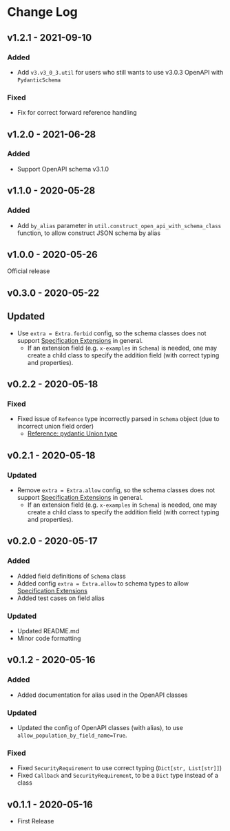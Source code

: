 # Change Log

## v1.2.1 - 2021-09-10

### Added
- Add `v3.v3_0_3.util` for users who still wants to use v3.0.3 OpenAPI with `PydanticSchema`

### Fixed
- Fix for correct forward reference handling


## v1.2.0 - 2021-06-28

### Added
- Support OpenAPI schema v3.1.0


## v1.1.0 - 2020-05-28

### Added
- Add `by_alias` parameter in `util.construct_open_api_with_schema_class` function, to allow construct JSON schema by alias


## v1.0.0 - 2020-05-26

Official release


## v0.3.0 - 2020-05-22

## Updated
- Use `extra = Extra.forbid` config, so the schema classes does not support 
  [Specification Extensions](https://github.com/OAI/OpenAPI-Specification/blob/master/versions/3.0.3.md#specificationExtensions)
  in general.
    - If an extension field (e.g. `x-examples` in `Schema`) is needed,
      one may create a child class to specify the addition field (with correct typing and properties).


## v0.2.2 - 2020-05-18

### Fixed
- Fixed issue of `Refeence` type incorrectly parsed in `Schema` object (due to incorrect union field order)
    - [Reference: pydantic Union type](https://pydantic-docs.helpmanual.io/usage/types/#unions)


## v0.2.1 - 2020-05-18

### Updated
- Remove `extra = Extra.allow` config, so the schema classes does not support 
  [Specification Extensions](https://github.com/OAI/OpenAPI-Specification/blob/master/versions/3.0.3.md#specificationExtensions)
  in general.
    - If an extension field (e.g. `x-examples` in `Schema`) is needed,
      one may create a child class to specify the addition field (with correct typing and properties).


## v0.2.0 - 2020-05-17

### Added
- Added field definitions of `Schema` class
- Added config `extra = Extra.allow` to schema types to allow
  [Specification Extensions](https://github.com/OAI/OpenAPI-Specification/blob/master/versions/3.0.3.md#specificationExtensions)
- Added test cases on field alias

### Updated
- Updated README.md
- Minor code formatting


## v0.1.2 - 2020-05-16

### Added
- Added documentation for alias used in the OpenAPI classes

### Updated
- Updated the config of OpenAPI classes (with alias), to use `allow_population_by_field_name=True`.

### Fixed
- Fixed `SecurityRequirement` to use correct typing (`Dict[str, List[str]]`)
- Fixed `Callback` and `SecurityRequirement`, to be a `Dict` type instead of a class


## v0.1.1 - 2020-05-16

- First Release